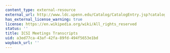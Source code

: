 ```yaml
---
content_type: external-resource
external_url: http://www.ldc.upenn.edu/Catalog/CatalogEntry.jsp?catalogId=LDC2004T04
has_external_license_warning: true
license: https://en.wikipedia.org/wiki/All_rights_reserved
status: ''
title: ICSI Meetings Transcripts
uid: a3ed77ca-43af-42fa-89fd-494f5653e1bd
wayback_url: ''
---
```

